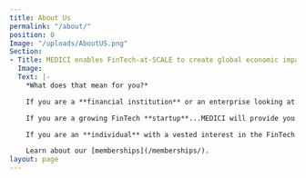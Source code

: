```yaml
---
title: About Us
permalink: "/about/"
position: 0
Image: "/uploads/AboutUS.png"
Section:
- Title: MEDICI enables FinTech-at-SCALE to create global economic impact.
  Image: 
  Text: |-
    *What does that mean for you?*

    If you are a **financial institution** or an enterprise looking at technology-enabled innovation...MEDICI will help you identify the right technologies, the most relevant startups, and actionable data to differentiate your company in the marketplace and positively impact the millions you serve.

    If you are a growing FinTech **startup**...MEDICI will provide you just the right tools, positioning with the perfect audience and contextual exposure in the ecosystem to amplify your company's message and showcase your product and proposition.

    If you are an **individual** with a vested interest in the FinTech ecosystem (e.g. investor, analyst, business leader, etc.)… MEDICI’s incisive original content, backed by curated data and independent research, will help you stay on top of the rapidly evolving FinTech ecosystem, every day, and in the most efficient and effective way possible via digital and in-person interactions.

    Learn about our [memberships](/memberships/).
layout: page
---
```






